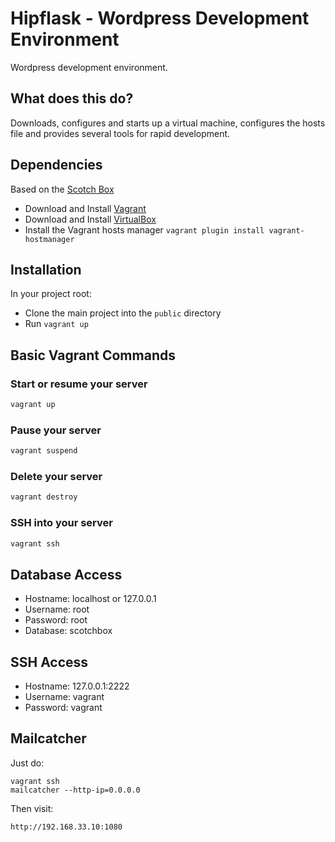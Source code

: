 # Hipflask - Wordpress Development Environment

Wordpress development environment.

## What does this do?

Downloads, configures and starts up a virtual machine, configures the hosts file and provides several tools for rapid development.

## Dependencies

Based on the [Scotch Box](https://box.scotch.io/)

* Download and Install [Vagrant](https://www.vagrantup.com/downloads.html)
* Download and Install [VirtualBox](https://www.virtualbox.org/wiki/Downloads)
* Install the Vagrant hosts manager `vagrant plugin install vagrant-hostmanager`

## Installation

In your project root:

* Clone the main project into the `public` directory
* Run ``` vagrant up ```


## Basic Vagrant Commands

### Start or resume your server
```bash
vagrant up
```

### Pause your server
```bash
vagrant suspend
```

### Delete your server
```bash
vagrant destroy
```

### SSH into your server
```bash
vagrant ssh
```

## Database Access

- Hostname: localhost or 127.0.0.1
- Username: root
- Password: root
- Database: scotchbox


## SSH Access

- Hostname: 127.0.0.1:2222
- Username: vagrant
- Password: vagrant

## Mailcatcher

Just do:

```
vagrant ssh
mailcatcher --http-ip=0.0.0.0
```

Then visit:

```
http://192.168.33.10:1080
```

